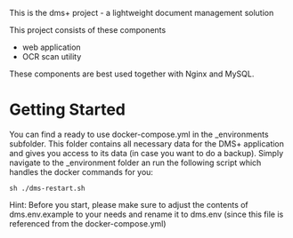 This is the dms+ project - a lightweight document management solution

This project consists of these components
* web application
* OCR scan utility

These components are best used together with Nginx and MySQL.

Getting Started
===============

You can find a ready to use docker-compose.yml in the _environments subfolder. This folder contains all necessary data for the DMS+ application and gives you access to its data (in case you want to do a backup). Simply navigate to the _environment folder an run the following script which handles the docker commands for you:

```
sh ./dms-restart.sh
```

Hint: Before you start, please make sure to adjust the contents of dms.env.example to your needs and rename it to dms.env (since this file is referenced from the docker-compose.yml)